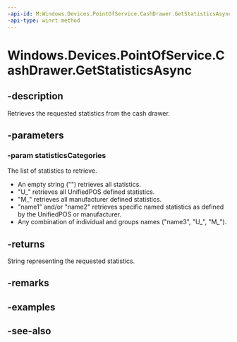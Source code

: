 ----api-id: M:Windows.Devices.PointOfService.CashDrawer.GetStatisticsAsync(Windows.Foundation.Collections.IIterable{System.String})
-api-type: winrt method
---<!-- Method syntaxpublic Windows.Foundation.IAsyncOperation<string> GetStatisticsAsync(Windows.Foundation.Collections.IIterable<System.String> statisticsCategories)--># Windows.Devices.PointOfService.CashDrawer.GetStatisticsAsync## -descriptionRetrieves the requested statistics from the cash drawer.## -parameters### -param statisticsCategoriesThe list of statistics to retrieve.+ An empty string ("") retrieves all statistics.+ "U_" retrieves all UnifiedPOS defined statistics.+ "M_" retrieves all manufacturer defined statistics.+ "name1" and/or "name2" retrieves specific named statistics as defined by the UnifiedPOS or manufacturer.+ Any combination of individual and groups names ("name3", "U_", "M_").## -returnsString representing the requested statistics.## -remarks## -examples## -see-also